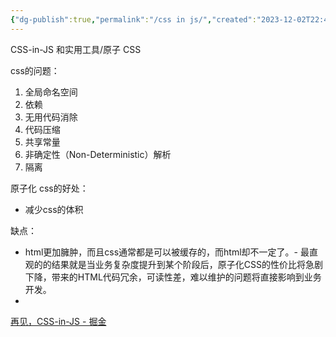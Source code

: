 ```yaml
---
{"dg-publish":true,"permalink":"/css in js/","created":"2023-12-02T22:45:24.168+08:00"}
---
```





CSS-in-JS 和实用工具/原子 CSS


css的问题：
1. 全局命名空间
2. 依赖
3. 无用代码消除
4. 代码压缩
5. 共享常量
6. 非确定性（Non-Deterministic）解析
7. 隔离


原子化 css的好处：
- 减少css的体积


缺点：
- html更加臃肿，而且css通常都是可以被缓存的，而html却不一定了。- 最直观的的结果就是当业务复杂度提升到某个阶段后，原子化CSS的性价比将急剧下降，带来的HTML代码冗余，可读性差，难以维护的问题将直接影响到业务开发。
- 




[再见，CSS-in-JS - 掘金](https://juejin.cn/post/7257711054901624869)